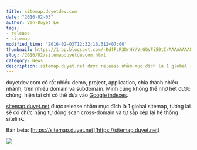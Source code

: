 ```yaml
---
title: sitemap.duyetdev.com
date: "2016-02-03"
author: Van-Duyet Le
tags:
- release
- sitemap
modified_time: '2016-02-03T12:32:16.312+07:00'
thumbnail: https://1.bp.blogspot.com/-KdfFcR3DrHY/VrGQVFi50tI/AAAAAAAAPCE/jlt9NUoQTxo/s1600/service-icon.png
slug: /2016/02/sitemapduyetdevcom.html
category: News
description: sitemap.duyet.net được release nhằm mục đích là 1 global sitemap, tương lai sẽ có chức năng tự động scan cross-domain và tự sắp xếp lại hệ thống sitelink.
---
```


duyetdev.com có rất nhiều demo, project, application, chia thành nhiều nhánh, trên nhiều domain và subdomain. Mình cũng không thể nhớ hết được chúng, hiện tại chỉ có thể dựa vào [Google indexes](https://www.google.com/webhp?sourceid=chrome-instant&amp;ion=1&amp;espv=2&amp;ie=UTF-8#q=site:duyet.net).

[sitemap.duyet.net](https://sitemap.duyet.net) được release nhằm mục đích là 1 global sitemap, tương lai sẽ có chức năng tự động scan cross-domain và tự sắp xếp lại hệ thống sitelink.

Bản beta: [https://sitemap.duyet.net](https://sitemap.duyet.net)

[![](https://1.bp.blogspot.com/-KdfFcR3DrHY/VrGQVFi50tI/AAAAAAAAPCE/jlt9NUoQTxo/s320/service-icon.png)](https://sitemap.duyet.net)
